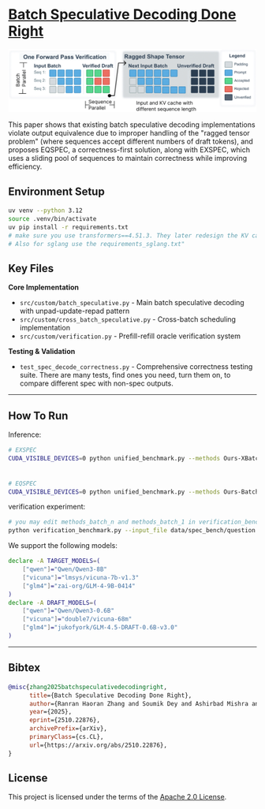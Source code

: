 

# [Batch Speculative Decoding Done Right](https://arxiv.org/pdf/2510.22876)

![alt text](assets/batch_spec_intro.png)

This paper shows that existing batch speculative decoding implementations violate output equivalence due to improper handling of the "ragged tensor problem" (where sequences accept different numbers of draft tokens), and proposes EQSPEC, a correctness-first solution, along with EXSPEC, which uses a sliding pool of sequences to maintain correctness while improving efficiency.

## Environment Setup
```bash
uv venv --python 3.12
source .venv/bin/activate
uv pip install -r requirements.txt
# make sure you use transformers==4.51.3. They later redesign the KV cache API and it won't work.
# Also for sglang use the requirements_sglang.txt"
```

## Key Files

**Core Implementation**
- `src/custom/batch_speculative.py` - Main batch speculative decoding with unpad-update-repad pattern
- `src/custom/cross_batch_speculative.py` - Cross-batch scheduling implementation
- `src/custom/verification.py` - Prefill-refill oracle verification system

**Testing & Validation**
- `test_spec_decode_correctness.py` - Comprehensive correctness testing suite. There are many tests, find ones you need, turn them on, to compare different spec with non-spec outputs.


---


## How To Run

Inference: 
```bash
# EXSPEC 
CUDA_VISIBLE_DEVICES=0 python unified_benchmark.py --methods Ours-XBatch --input_file data/spec_bench/question.jsonl --num_prompts 100 --max_new_tokens 128 --n_draft_tokens 5 --batch_size 16 --window_size 48 --scheduling_strategy cross_batch --sort_by_length --target_model lmsys/vicuna-7b-v1.3 --draft_model double7/vicuna-68m


# EQSPEC 
CUDA_VISIBLE_DEVICES=0 python unified_benchmark.py --methods Ours-Batch-Cache --input_file data/spec_bench/question.jsonl --num_prompts 100 --max_new_tokens 128 --n_draft_tokens 5 --batch_size 16 --enable_profiling --target_model lmsys/vicuna-7b-v1.3 --draft_model double7/vicuna-68m

```
verification experiment:
```bash
# you may edit methods_batch_n and methods_batch_1 in verification_benchmark.py to add more methods to compare
python verification_benchmark.py --input_file data/spec_bench/question.jsonl --num_prompts 480 --models glm4 --batch_sizes 4 8 --max_new_tokens 50 --output_dir test_verification
```

We support the following models:
```bash
declare -A TARGET_MODELS=(
    ["qwen"]="Qwen/Qwen3-8B"
    ["vicuna"]="lmsys/vicuna-7b-v1.3"
    ["glm4"]="zai-org/GLM-4-9B-0414"
)
declare -A DRAFT_MODELS=(
    ["qwen"]="Qwen/Qwen3-0.6B"
    ["vicuna"]="double7/vicuna-68m"
    ["glm4"]="jukofyork/GLM-4.5-DRAFT-0.6B-v3.0"
)
```
---
## Bibtex

```bibtex
@misc{zhang2025batchspeculativedecodingright,
      title={Batch Speculative Decoding Done Right}, 
      author={Ranran Haoran Zhang and Soumik Dey and Ashirbad Mishra and Hansi Wu and Binbin Li and Rui Zhang},
      year={2025},
      eprint={2510.22876},
      archivePrefix={arXiv},
      primaryClass={cs.CL},
      url={https://arxiv.org/abs/2510.22876}, 
}
```



## License

This project is licensed under the terms of the [Apache 2.0 License](LICENSE).